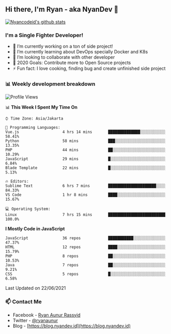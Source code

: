 ## Hi there, I'm Ryan - aka NyanDev 👋

[![Nyancodeid's github stats](https://github-readme-stats.vercel.app/api?username=nyancodeid)](https://github.com/nyancodeid/nyancodeid)

### I'm a Single Fighter Developer!
- 🔭 I’m currently working on a ton of side project!
- 🌱 I’m currently learning about DevOps specially Docker and K8s
- 👯 I’m looking to collaborate with other developer
- 🥅 2020 Goals: Contribute more to Open Source projects
- ⚡ Fun fact: I love cooking, finding bug and create unfinished side project 

### 📊 Weekly development breakdown

<!--START_SECTION:waka-->
![Profile Views](http://img.shields.io/badge/Profile%20Views-2-blue)

📊 **This Week I Spent My Time On** 

```text
⌚︎ Time Zone: Asia/Jakarta

💬 Programming Languages: 
Vue.js                   4 hrs 14 mins       ██████████████░░░░░░░░░░░   58.41% 
Python                   58 mins             ███░░░░░░░░░░░░░░░░░░░░░░   13.35% 
PHP                      44 mins             ██░░░░░░░░░░░░░░░░░░░░░░░   10.29% 
JavaScript               29 mins             █░░░░░░░░░░░░░░░░░░░░░░░░   6.84% 
Blade Template           22 mins             █░░░░░░░░░░░░░░░░░░░░░░░░   5.13%

🔥 Editors: 
Sublime Text             6 hrs 7 mins        █████████████████████░░░░   84.33% 
VS Code                  1 hr 8 mins         ████░░░░░░░░░░░░░░░░░░░░░   15.67%

💻 Operating System: 
Linux                    7 hrs 15 mins       █████████████████████████   100.0%

```

**I Mostly Code in JavaScript** 

```text
JavaScript               36 repos            ███████████░░░░░░░░░░░░░░   47.37% 
HTML                     12 repos            ████░░░░░░░░░░░░░░░░░░░░░   15.79% 
PHP                      8 repos             ██░░░░░░░░░░░░░░░░░░░░░░░   10.53% 
Java                     7 repos             ██░░░░░░░░░░░░░░░░░░░░░░░   9.21% 
CSS                      5 repos             █░░░░░░░░░░░░░░░░░░░░░░░░   6.58%

```



 Last Updated on 22/06/2021
<!--END_SECTION:waka-->

### 📫 Contact Me
- Facebook - [Ryan Aunur Rassyid](https://facebook.com/ryan.hac)
- Twitter - [@ryanaunur](https://twitter.com/ryanaunur)
- Blog - [https://blog.nyandev.id](https://blog.nyandev.id)

